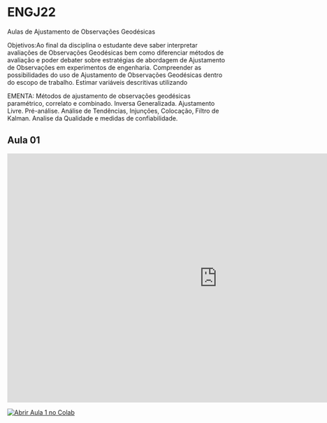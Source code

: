 # ENGJ22
Aulas de Ajustamento de Observações Geodésicas

Objetivos:Ao final da disciplina o estudante deve saber interpretar avaliações de Observações Geodésicas bem como diferenciar métodos de avaliação e poder debater sobre estratégias de abordagem de Ajustamento de Observações em experimentos de engenharia. Compreender as possibilidades do uso  de  Ajustamento  de  Observações  Geodésicas  dentro  do escopo de trabalho. Estimar variáveis descritivas utilizando

EMENTA: Métodos  de  ajustamento  de  observações  geodésicas      paramétrico,  correlato  e  combinado.  Inversa Generalizada.  Ajustamento  Livre.  Pré-análise.  Análise  de  Tendências,  Injunções,  Colocação,  Filtro  de Kalman. Analise da Qualidade e medidas de confiabilidade.
## Aula 01

<iframe src="https://docs.google.com/presentation/d/1P6Ai5ZXVnI4oIHCP5nPqTdfqbNiEt1qDfGjI-EPrrz4/edit?usp=sharing{/google_docs/embed?start=false&loop=false&delayms=3000" frameborder="0" width="960" height="569" allowfullscreen="true" mozallowfullscreen="true" webkitallowfullscreen="true"></iframe>

[![Abrir Aula 1 no Colab](https://colab.research.google.com/assets/colab-badge.svg)](https://colab.research.google.com/github/{Alixandrini}/{ENGJ22}/blob/{Aula%201/Aula1%20-%20ENGJ22.ipynb})